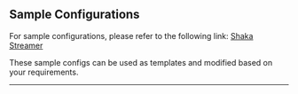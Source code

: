 ## Sample Configurations

For sample configurations, please refer to the following link:
[Shaka Streamer](https://github.com/shaka-project/shaka-streamer/tree/main/config_files)

These sample configs can be used as templates and modified based on your requirements.

---
